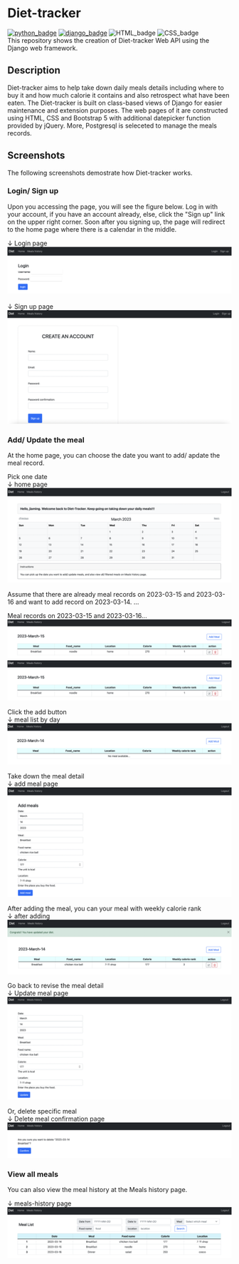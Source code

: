 # Diet-tracker
[![python_badge](https://img.shields.io/badge/Python-3776AB?style=for-the-badge&logo=python&logoColor=white&link=https://www.python.org/)](https://www.python.org/) [![django_badge](https://img.shields.io/badge/Django-092E20?style=for-the-badge&logo=django&logoColor=white&link=https://www.djangoproject.com)](https://www.djangoproject.com) ![HTML_badge](https://img.shields.io/badge/HTML5-E34F26?style=for-the-badge&logo=html5&logoColor=white) ![CSS_badge](https://img.shields.io/badge/CSS-239120?&style=for-the-badge&logo=css3&logoColor=white)<br>
This repository shows the creation of Diet-tracker Web API using the Django web framework.
## Description
Diet-tracker aims to help take down daily meals details including where to buy it and how much calorie it contains and also retrospect what have been eaten.
The Diet-tracker is built on class-based views of Django for easier maintenance and extension purposes. The web pages of it are constructed using HTML, CSS and Bootstrap 5 with additional datepicker function provided by jQuery. More, Postgresql is seleceted to manage the meals records.

## Screenshots
The following screenshots demostrate how Diet-tracker works.

### Login/ Sign up
Upon you accessing the page, you will see the figure below.
Log in with your account, if you have an account already, else, click the "Sign up" link on the upper right corner. Soon after you signing up, the page will redirect to the home page where there is a calendar in the middle.

&#8595; Login page<br>
![login](./mysite/.github/Login.png)<br><br>
&#8595; Sign up page<br>
![Signup](./mysite/.github/Sign_up.png)

### Add/ Update the meal
At the home page, you can choose the date you want to add/ apdate the meal record.

Pick one date<br>
&#8595; home page<br>
![Home](./mysite/.github/Home.png)<br>

Assume that there are already meal records on 2023-03-15 and 2023-03-16 and want to add record on 2023-03-14. ...

Meal records on 2023-03-15 and 2023-03-16...<br>
![meal_list_by_day_20230315](./mysite/.github/meal_list_by_day_20230315.png)
![meal_list_by_day_20230316](./mysite/.github/meal_list_by_day_20230315.png)

Click the add button<br>
&#8595; meal list by day<br>
![meal_list_by_day](./mysite/.github/meal_list_by_day.png)

Take down the meal detail<br>
&#8595; add meal page<br>
![add_meal](./mysite/.github/Add_meal.png)<br>

After adding the meal, you can your meal with weekly calorie rank<br>
&#8595; after adding<br>
![add_successfully](./mysite/.github/add_meal_successful.png)<br>

Go back to revise the meal detail<br>
&#8595; Update meal page<br>
![Update](./mysite/.github/Update.png)<br>

Or, delete specific meal<br>
&#8595; Delete meal confirmation page<br>
![Delete](./mysite/.github/Delete_confirm.png)<br>

### View all meals
You can also view the meal history at the Meals history page.<br>

&#8595; meals-history page<br>
![meal_list](./mysite/.github/meal_list.png)
